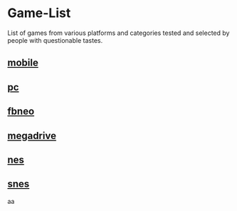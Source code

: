 # Game-List
List of games from various platforms and categories tested and selected by people with questionable tastes.

## [mobile](https://github.com/gamelist112/Game-List/blob/main/Game-List/Games_mobile.md)

## [pc]()

## [fbneo]()

## [megadrive]()

## [nes]()

## [snes]()

aa
